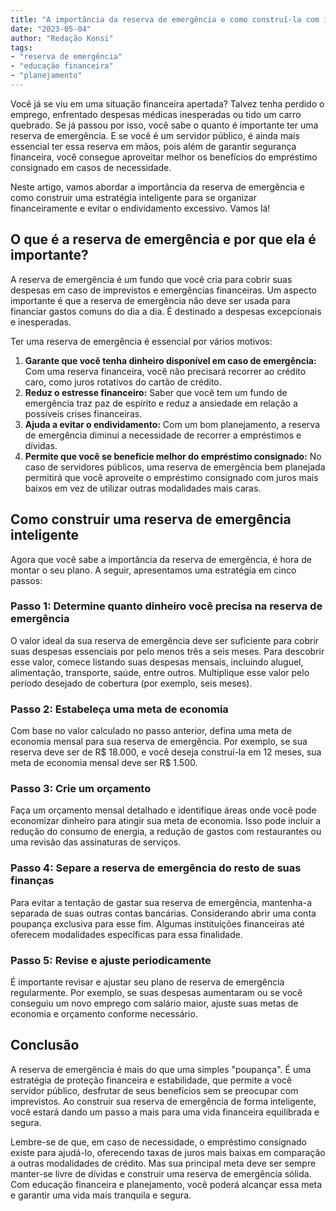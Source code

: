 ```yaml
---
title: "A importância da reserva de emergência e como construí-la com inteligência financeira"
date: "2023-05-04"
author: "Redação Konsi"
tags:
- "reserva de emergência"
- "educação financeira"
- "planejamento"
---
```


Você já se viu em uma situação financeira apertada? Talvez tenha perdido o emprego, enfrentado despesas médicas inesperadas ou tido um carro quebrado. Se já passou por isso, você sabe o quanto é importante ter uma reserva de emergência. E se você é um servidor público, é ainda mais essencial ter essa reserva em mãos, pois além de garantir segurança financeira, você consegue aproveitar melhor os benefícios do empréstimo consignado em casos de necessidade.

Neste artigo, vamos abordar a importância da reserva de emergência e como construir uma estratégia inteligente para se organizar financeiramente e evitar o endividamento excessivo. Vamos lá!

## O que é a reserva de emergência e por que ela é importante?

A reserva de emergência é um fundo que você cria para cobrir suas despesas em caso de imprevistos e emergências financeiras. Um aspecto importante é que a reserva de emergência não deve ser usada para financiar gastos comuns do dia a dia. É destinado a despesas excepcionais e inesperadas.

Ter uma reserva de emergência é essencial por vários motivos:

1. **Garante que você tenha dinheiro disponível em caso de emergência:** Com uma reserva financeira, você não precisará recorrer ao crédito caro, como juros rotativos do cartão de crédito.
2. **Reduz o estresse financeiro:** Saber que você tem um fundo de emergência traz paz de espírito e reduz a ansiedade em relação a possíveis crises financeiras.
3. **Ajuda a evitar o endividamento:** Com um bom planejamento, a reserva de emergência diminui a necessidade de recorrer a empréstimos e dívidas.
4. **Permite que você se beneficie melhor do empréstimo consignado:** No caso de servidores públicos, uma reserva de emergência bem planejada permitirá que você aproveite o empréstimo consignado com juros mais baixos em vez de utilizar outras modalidades mais caras.

## Como construir uma reserva de emergência inteligente

Agora que você sabe a importância da reserva de emergência, é hora de montar o seu plano. A seguir, apresentamos uma estratégia em cinco passos:

### Passo 1: Determine quanto dinheiro você precisa na reserva de emergência

O valor ideal da sua reserva de emergência deve ser suficiente para cobrir suas despesas essenciais por pelo menos três a seis meses. Para descobrir esse valor, comece listando suas despesas mensais, incluindo aluguel, alimentação, transporte, saúde, entre outros. Multiplique esse valor pelo período desejado de cobertura (por exemplo, seis meses).

### Passo 2: Estabeleça uma meta de economia

Com base no valor calculado no passo anterior, defina uma meta de economia mensal para sua reserva de emergência. Por exemplo, se sua reserva deve ser de R\$ 18.000, e você deseja construí-la em 12 meses, sua meta de economia mensal deve ser R\$ 1.500.

### Passo 3: Crie um orçamento

Faça um orçamento mensal detalhado e identifique áreas onde você pode economizar dinheiro para atingir sua meta de economia. Isso pode incluir a redução do consumo de energia, a redução de gastos com restaurantes ou uma revisão das assinaturas de serviços.

### Passo 4: Separe a reserva de emergência do resto de suas finanças

Para evitar a tentação de gastar sua reserva de emergência, mantenha-a separada de suas outras contas bancárias. Considerando abrir uma conta poupança exclusiva para esse fim. Algumas instituições financeiras até oferecem modalidades específicas para essa finalidade.

### Passo 5: Revise e ajuste periodicamente

É importante revisar e ajustar seu plano de reserva de emergência regularmente. Por exemplo, se suas despesas aumentaram ou se você conseguiu um novo emprego com salário maior, ajuste suas metas de economia e orçamento conforme necessário.

## Conclusão

A reserva de emergência é mais do que uma simples "poupança". É uma estratégia de proteção financeira e estabilidade, que permite a você servidor público, desfrutar de seus benefícios sem se preocupar com imprevistos. Ao construir sua reserva de emergência de forma inteligente, você estará dando um passo a mais para uma vida financeira equilibrada e segura.

Lembre-se de que, em caso de necessidade, o empréstimo consignado existe para ajudá-lo, oferecendo taxas de juros mais baixas em comparação a outras modalidades de crédito. Mas sua principal meta deve ser sempre manter-se livre de dívidas e construir uma reserva de emergência sólida. Com educação financeira e planejamento, você poderá alcançar essa meta e garantir uma vida mais tranquila e segura.